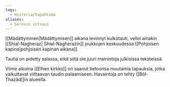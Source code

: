 ```yaml
---
tags:
  - Historia/Tapahtuma
aliases:
  - Serovin vitsaus
---
```

[[Mädättyminen|Mädättymisen]] aikana levinnyt kulkutauti, velloi ainakin [[Shial-Nagheraz| Shial-Nagherazin]] joukkojen keskuudessa [[Pohjoisen kapina|pohjoisen kapinan aikana]]. 

Tautia on pidetty salassa, eikä siitä ole juuri mainintoja julkisissa teksteissä.

Viime aikoina [[Elhen kirkko]] on saanut tietoonsa muutamia tapauksia, jotka vaikuttavat viittaavan taudin palaamiseen. Havaintoja on tehty [[Bôl-Thazâd]]in alueella.